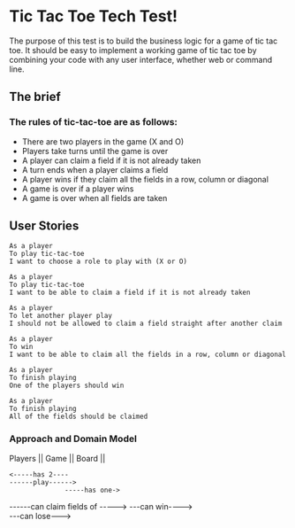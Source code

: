 # Tic Tac Toe Tech Test!

 The purpose of this test is to build the business logic for a game of tic tac toe. It should be easy to implement a working game of tic tac toe by combining your code with any user interface, whether web or command line.

## The brief

### The rules of tic-tac-toe are as follows:

- There are two players in the game (X and O)
- Players take turns until the game is over
- A player can claim a field if it is not already taken
- A turn ends when a player claims a field
- A player wins if they claim all the fields in a row, column or diagonal
- A game is over if a player wins
- A game is over when all fields are taken

## User Stories

```
As a player
To play tic-tac-toe
I want to choose a role to play with (X or O)
```

```
As a player
To play tic-tac-toe
I want to be able to claim a field if it is not already taken
```

```
As a player
To let another player play
I should not be allowed to claim a field straight after another claim
```

```
As a player
To win
I want to be able to claim all the fields in a row, column or diagonal
```

```
As a player
To finish playing
One of the players should win
```

```
As a player
To finish playing
All of the fields should be claimed
```

### Approach and Domain Model

Players       ||     Game       ||   Board ||

    <-----has 2----             
    ------play------>
                  -----has one->
  ------can claim fields of ----->
    ---can win---->                            
    ---can lose--->
